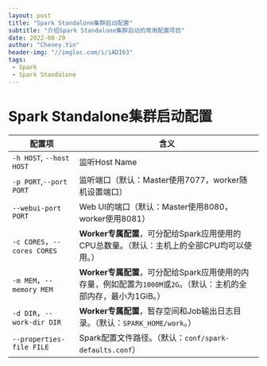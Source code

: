 ```yaml
---
layout: post
title: "Spark Standalone集群启动配置"
subtitle: "介绍Spark Standalone集群启动的常用配置项目"
date: 2022-08-29
author: "Cheney.Yin"
header-img: "//imgloc.com/i/iADI63"
tags:
 - Spark
 - Spark Standalone
---
```


# Spark Standalone集群启动配置

| 配置项                      | 含义                                                         |
| --------------------------- | ------------------------------------------------------------ |
| `-h HOST`, `--host HOST`    | 监听Host Name                                                |
| `-p PORT`,`--port PORT`     | 监听端口（默认：Master使用7077，worker随机设置端口）         |
| `--webui-port PORT`         | Web UI的端口（默认：Master使用8080，worker使用8081）         |
| `-c CORES`，`--cores CORES` | **Worker专属配置**，可分配给Spark应用使用的CPU总数量。（默认：主机上的全部CPU均可以使用。） |
| `-m MEM`，`--memory MEM`    | **Worker专属配置**，可分配给Spark应用使用的内存量，例如配置为`1000M`或`2G`。（默认：主机的全部内存，最小为1GiB。） |
| `-d DIR`，`--work-dir DIR`  | **Worker专属配置**，暂存空间和Job输出日志目录。（默认：`SPARK_HOME/work`。） |
| `--properties-file FILE`    | Spark配置文件路径。（默认：`conf/spark-defaults.conf`）      |

